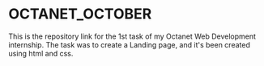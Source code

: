 # OCTANET_OCTOBER
This is the repository link for the 1st task of my Octanet Web Development internship. 
The task was to create a Landing page, and it's been created using html and css.
